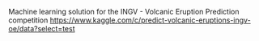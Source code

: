 Machine learning solution for the INGV - Volcanic Eruption Prediction competition
https://www.kaggle.com/c/predict-volcanic-eruptions-ingv-oe/data?select=test